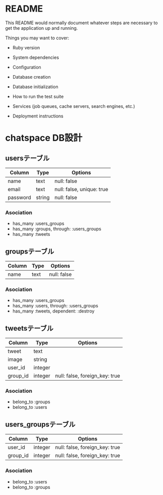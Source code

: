 # README

This README would normally document whatever steps are necessary to get the
application up and running.

Things you may want to cover:

* Ruby version

* System dependencies

* Configuration

* Database creation

* Database initialization

* How to run the test suite

* Services (job queues, cache servers, search engines, etc.)

* Deployment instructions

# chatspace DB設計
## usersテーブル
|Column|Type|Options|
|------|----|-------|
|name|text|null: false|
|email|text|null: false, unique: true|
|password|string|null: false|
### Asociation
- has_many :users_groups
- has_many :groups, through: :users_groups
- has_many :tweets

## groupsテーブル
|Column|Type|Options|
|------|----|-------|
|name|text|null: false|
### Asociation
- has_many :users_groups
- has_many :users, through: :users_groups
- has_many :tweets, dependent: :destroy

## tweetsテーブル
|Column|Type|Options|
|------|----|-------|
|tweet|text||
|image|string||
|user_id|integer||null: false, foreign_key: true|
|group_id|integer|null: false, foreign_key: true|
### Asociation
- belong_to :groups
- belong_to :users

## users_groupsテーブル
|Column|Type|Options|
|------|----|-------|
|user_id|integer|null: false, foreign_key: true|
|group_id|integer|null: false, foreign_key: true|
### Asociation
- belong_to :users
- belong_to :groups